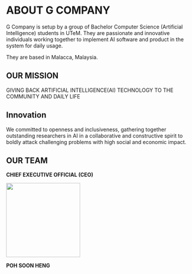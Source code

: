 # ABOUT G COMPANY
G Company is setup by a group of Bachelor Computer Science (Artificial Intelligence) students in UTeM. They are passionate and innovative individuals working together to implement AI software and product in the system for daily usage.

They are based in Malacca, Malaysia.

## OUR MISSION
GIVING BACK ARTIFICIAL INTELLIGENCE(AI) TECHNOLOGY TO THE COMMUNITY AND DAILY LIFE

## Innovation
We committed to openness and inclusiveness, gathering together outstanding researchers in AI in a collaborative and constructive spirit to boldly attack challenging problems with high social and economic impact.

## OUR TEAM
**CHIEF EXECUTIVE OFFICIAL (CEO)**

<img src="assets/quek.jpg" width="200" height="auto" />

**POH SOON HENG**
